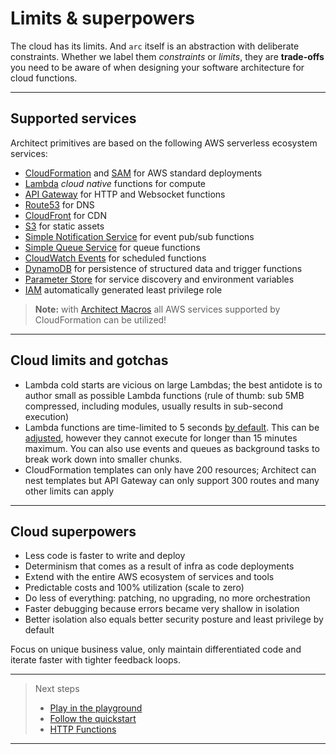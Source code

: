 # Limits &amp; superpowers

The cloud has its limits. And `arc` itself is an abstraction with deliberate constraints. Whether we label them *constraints* or *limits*, they are **trade-offs** you need to be aware of when designing your software architecture for cloud functions.

---

## Supported services

Architect primitives are based on the following AWS serverless ecosystem services:

- [CloudFormation](https://aws.amazon.com/cloudformation/) and [SAM](https://docs.aws.amazon.com/serverless-application-model/latest/developerguide/serverless-sam-reference.html#serverless-sam-cli) for AWS standard deployments
- [Lambda](https://aws.amazon.com/lambda/) *cloud native* functions for compute
- [API Gateway](https://aws.amazon.com/api-gateway/) for HTTP and Websocket functions
- [Route53](https://aws.amazon.com/route53) for DNS
- [CloudFront](https://aws.amazon.com/cloudfront/) for CDN
- [S3](https://aws.amazon.com/s3/) for static assets
- [Simple Notification Service](https://aws.amazon.com/sns/) for event pub/sub functions
- [Simple Queue Service](https://aws.amazon.com/sqs/) for queue functions
- [CloudWatch Events](https://docs.aws.amazon.com/lambda/latest/dg/with-scheduled-events.html) for scheduled functions
- [DynamoDB](https://aws.amazon.com/dynamodb/) for persistence of structured data and trigger functions
- [Parameter Store](https://docs.aws.amazon.com/systems-manager/latest/userguide/systems-manager-paramstore.html) for service discovery and environment variables
- [IAM](https://docs.aws.amazon.com/IAM/latest/UserGuide/best-practices.html#grant-least-privilege) automatically generated least privilege role

> **Note:** with [Architect Macros](/primitives/macros) all AWS services supported by CloudFormation can be utilized!

---

## Cloud limits and gotchas

- Lambda cold starts are vicious on large Lambdas; the best antidote is to author small as possible Lambda functions (rule of thumb: sub 5MB compressed, including modules, usually results in sub-second execution)
- Lambda functions are time-limited to 5 seconds [by default](/reference/arc-config/aws). This can be [adjusted](/reference/arc-config/aws), however they cannot execute for longer than 15 minutes maximum. You can also use events and queues as background tasks to break work down into smaller chunks.
- CloudFormation templates can only have 200 resources; Architect can nest templates but API Gateway can only support 300 routes and many other limits can apply

---

## Cloud superpowers

- Less code is faster to write and deploy
- Determinism that comes as a result of infra as code deployments
- Extend with the entire AWS ecosystem of services and tools
- Predictable costs and 100% utilization (scale to zero)
- Do less of everything: patching, no upgrading, no more orchestration
- Faster debugging because errors became very shallow in isolation
- Better isolation also equals better security posture and least privilege by default

Focus on unique business value, only maintain differentiated code and iterate faster with tighter feedback loops.

---

> Next steps
> - [Play in the playground](/playground)
> - [Follow the quickstart](/quickstart)
> - [HTTP Functions](/primitives/http)
---
